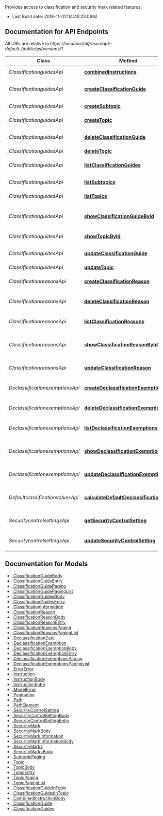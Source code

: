 Provides access to classification and security mark related features.

- Last Build date: 2018-11-01T14:49:23.069Z


## Documentation for API Endpoints

All URIs are relative to *https://localhost/alfresco/api/-default-/public/gs/versions/1*

Class | Method | HTTP request | Description
------------ | ------------- | ------------- | -------------
*.ClassificationguidesApi* | [**combinedInstructions**](docs/ClassificationguidesApi.md#combinedInstructions) | **POST** /combined-instructions | Combined instructions
*.ClassificationguidesApi* | [**createClassificationGuide**](docs/ClassificationguidesApi.md#createClassificationGuide) | **POST** /classification-guides | Create a classification guide
*.ClassificationguidesApi* | [**createSubtopic**](docs/ClassificationguidesApi.md#createSubtopic) | **POST** /topics/{topicId}/subtopics | Create a subtopic
*.ClassificationguidesApi* | [**createTopic**](docs/ClassificationguidesApi.md#createTopic) | **POST** /classification-guides/{classificationGuideId}/topics | Create a topic
*.ClassificationguidesApi* | [**deleteClassificationGuide**](docs/ClassificationguidesApi.md#deleteClassificationGuide) | **DELETE** /classification-guides/{classificationGuideId} | Delete a classification guide
*.ClassificationguidesApi* | [**deleteTopic**](docs/ClassificationguidesApi.md#deleteTopic) | **DELETE** /topics/{topicId} | Delete a topic
*.ClassificationguidesApi* | [**listClassificationGuides**](docs/ClassificationguidesApi.md#listClassificationGuides) | **GET** /classification-guides | List all classification guides
*.ClassificationguidesApi* | [**listSubtopics**](docs/ClassificationguidesApi.md#listSubtopics) | **GET** /topics/{topicId}/subtopics | List all subtopics
*.ClassificationguidesApi* | [**listTopics**](docs/ClassificationguidesApi.md#listTopics) | **GET** /classification-guides/{classificationGuideId}/topics | List all topics
*.ClassificationguidesApi* | [**showClassificationGuideById**](docs/ClassificationguidesApi.md#showClassificationGuideById) | **GET** /classification-guides/{classificationGuideId} | Get classification guide information
*.ClassificationguidesApi* | [**showTopicById**](docs/ClassificationguidesApi.md#showTopicById) | **GET** /topics/{topicId} | Get topic information
*.ClassificationguidesApi* | [**updateClassificationGuide**](docs/ClassificationguidesApi.md#updateClassificationGuide) | **PUT** /classification-guides/{classificationGuideId} | Update a classification guide
*.ClassificationguidesApi* | [**updateTopic**](docs/ClassificationguidesApi.md#updateTopic) | **PUT** /topics/{topicId} | Update a topic
*.ClassificationreasonsApi* | [**createClassificationReason**](docs/ClassificationreasonsApi.md#createClassificationReason) | **POST** /classification-reasons | Create a classification reason
*.ClassificationreasonsApi* | [**deleteClassificationReason**](docs/ClassificationreasonsApi.md#deleteClassificationReason) | **DELETE** /classification-reasons/{classificationReasonId} | Delete a classification reason
*.ClassificationreasonsApi* | [**listClassificationReasons**](docs/ClassificationreasonsApi.md#listClassificationReasons) | **GET** /classification-reasons | List all classification reasons
*.ClassificationreasonsApi* | [**showClassificationReasonById**](docs/ClassificationreasonsApi.md#showClassificationReasonById) | **GET** /classification-reasons/{classificationReasonId} | Get classification reason information
*.ClassificationreasonsApi* | [**updateClassificationReason**](docs/ClassificationreasonsApi.md#updateClassificationReason) | **PUT** /classification-reasons/{classificationReasonId} | Update a classification reason
*.DeclassificationexemptionsApi* | [**createDeclassificationExemption**](docs/DeclassificationexemptionsApi.md#createDeclassificationExemption) | **POST** /declassification-exemptions | Create a declassification exemption
*.DeclassificationexemptionsApi* | [**deleteDeclassificationExemption**](docs/DeclassificationexemptionsApi.md#deleteDeclassificationExemption) | **DELETE** /declassification-exemptions/{declassificationExemptionId} | Delete a declassification exemption
*.DeclassificationexemptionsApi* | [**listDeclassificationExemptions**](docs/DeclassificationexemptionsApi.md#listDeclassificationExemptions) | **GET** /declassification-exemptions | List all declassification exemptions
*.DeclassificationexemptionsApi* | [**showDeclassificationExemptionById**](docs/DeclassificationexemptionsApi.md#showDeclassificationExemptionById) | **GET** /declassification-exemptions/{declassificationExemptionId} | Get declassification exemption information
*.DeclassificationexemptionsApi* | [**updateDeclassificationExemption**](docs/DeclassificationexemptionsApi.md#updateDeclassificationExemption) | **PUT** /declassification-exemptions/{declassificationExemptionId} | Update a declassification exemption
*.DefaultclassificationvaluesApi* | [**calculateDefaultDeclassificationDate**](docs/DefaultclassificationvaluesApi.md#calculateDefaultDeclassificationDate) | **POST** /default-classification-values/{nodeId}/calculate-declassification-date | Calculate the default declassification date
*.SecuritycontrolsettingsApi* | [**getSecurityControlSetting**](docs/SecuritycontrolsettingsApi.md#getSecurityControlSetting) | **GET** /security-control-settings/{securityControlSettingKey} | Get security control setting value
*.SecuritycontrolsettingsApi* | [**updateSecurityControlSetting**](docs/SecuritycontrolsettingsApi.md#updateSecurityControlSetting) | **PUT** /security-control-settings/{securityControlSettingKey} | Update security control setting value


## Documentation for Models

 - [.ClassificationGuideBody](docs/ClassificationGuideBody.md)
 - [.ClassificationGuideEntry](docs/ClassificationGuideEntry.md)
 - [.ClassificationGuidePaging](docs/ClassificationGuidePaging.md)
 - [.ClassificationGuidePagingList](docs/ClassificationGuidePagingList.md)
 - [.ClassificationGuidesBody](docs/ClassificationGuidesBody.md)
 - [.ClassificationGuidesEntry](docs/ClassificationGuidesEntry.md)
 - [.ClassificationInformation](docs/ClassificationInformation.md)
 - [.ClassificationReason](docs/ClassificationReason.md)
 - [.ClassificationReasonBody](docs/ClassificationReasonBody.md)
 - [.ClassificationReasonEntry](docs/ClassificationReasonEntry.md)
 - [.ClassificationReasonsPaging](docs/ClassificationReasonsPaging.md)
 - [.ClassificationReasonsPagingList](docs/ClassificationReasonsPagingList.md)
 - [.DeclassificationDate](docs/DeclassificationDate.md)
 - [.DeclassificationExemption](docs/DeclassificationExemption.md)
 - [.DeclassificationExemptionBody](docs/DeclassificationExemptionBody.md)
 - [.DeclassificationExemptionEntry](docs/DeclassificationExemptionEntry.md)
 - [.DeclassificationExemptionsPaging](docs/DeclassificationExemptionsPaging.md)
 - [.DeclassificationExemptionsPagingList](docs/DeclassificationExemptionsPagingList.md)
 - [.ErrorError](docs/ErrorError.md)
 - [.Instruction](docs/Instruction.md)
 - [.InstructionBody](docs/InstructionBody.md)
 - [.InstructionEntry](docs/InstructionEntry.md)
 - [.ModelError](docs/ModelError.md)
 - [.Pagination](docs/Pagination.md)
 - [.Path](docs/Path.md)
 - [.PathElement](docs/PathElement.md)
 - [.SecurityControlSetting](docs/SecurityControlSetting.md)
 - [.SecurityControlSettingBody](docs/SecurityControlSettingBody.md)
 - [.SecurityControlSettingEntry](docs/SecurityControlSettingEntry.md)
 - [.SecurityMark](docs/SecurityMark.md)
 - [.SecurityMarkBody](docs/SecurityMarkBody.md)
 - [.SecurityMarkInformation](docs/SecurityMarkInformation.md)
 - [.SecurityMarkInformationBody](docs/SecurityMarkInformationBody.md)
 - [.SecurityMarks](docs/SecurityMarks.md)
 - [.SecurityMarksBody](docs/SecurityMarksBody.md)
 - [.SubtopicPaging](docs/SubtopicPaging.md)
 - [.Topic](docs/Topic.md)
 - [.TopicBody](docs/TopicBody.md)
 - [.TopicEntry](docs/TopicEntry.md)
 - [.TopicPaging](docs/TopicPaging.md)
 - [.TopicPagingList](docs/TopicPagingList.md)
 - [.ClassificationGuideInTopic](docs/ClassificationGuideInTopic.md)
 - [.ClassificationGuidesInTopic](docs/ClassificationGuidesInTopic.md)
 - [.CombinedInstructionBody](docs/CombinedInstructionBody.md)
 - [.ClassificationGuide](docs/ClassificationGuide.md)
 - [.ClassificationGuides](docs/ClassificationGuides.md)

